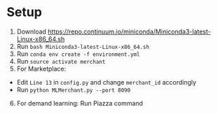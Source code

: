 # Setup
1. Download https://repo.continuum.io/miniconda/Miniconda3-latest-Linux-x86_64.sh
2. Run `bash Miniconda3-latest-Linux-x86_64.sh`
3. Run `conda env create -f environment.yml`
4. Run `source activate merchant`
5. For Marketplace:
  * Edit `Line 13` in `config.py` and change `merchant_id` accordingly
  * Run `python MLMerchant.py --port 8090`
6. For demand learning: Run Piazza command
